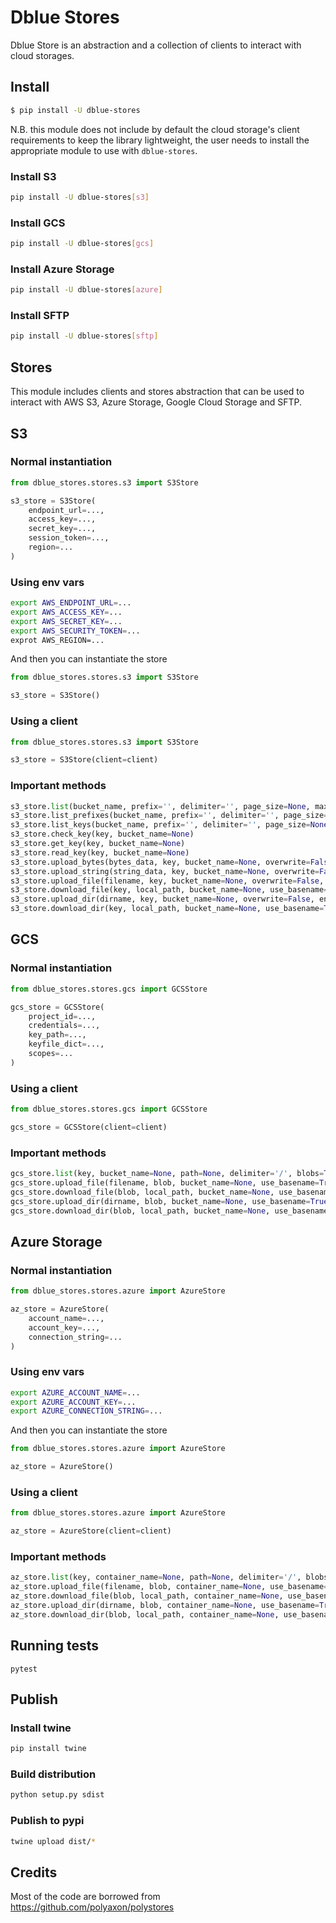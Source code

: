 # Dblue Stores

Dblue Store is an abstraction and a collection of clients to interact with cloud storages.

## Install

```bash
$ pip install -U dblue-stores
```

N.B. this module does not include by default the cloud storage's client requirements
to keep the library lightweight, the user needs to install the appropriate module to use with `dblue-stores`.

### Install S3

```bash
pip install -U dblue-stores[s3]
```

### Install GCS

```bash
pip install -U dblue-stores[gcs]
```

### Install Azure Storage

```bash
pip install -U dblue-stores[azure]
```

### Install SFTP

```bash
pip install -U dblue-stores[sftp]
```

## Stores

This module includes clients and stores abstraction that can be used to interact with AWS S3, Azure Storage, Google Cloud Storage and SFTP.

## S3

### Normal instantiation

```python
from dblue_stores.stores.s3 import S3Store

s3_store = S3Store(
    endpoint_url=...,
    access_key=...,
    secret_key=...,
    session_token=...,
    region=...
)
```

### Using env vars

```bash
export AWS_ENDPOINT_URL=...
export AWS_ACCESS_KEY=...
export AWS_SECRET_KEY=...
export AWS_SECURITY_TOKEN=...
exprot AWS_REGION=...
```

And then you can instantiate the store

```python
from dblue_stores.stores.s3 import S3Store

s3_store = S3Store()
```

### Using a client

```python
from dblue_stores.stores.s3 import S3Store

s3_store = S3Store(client=client)
```

### Important methods

```python
s3_store.list(bucket_name, prefix='', delimiter='', page_size=None, max_items=None, keys=True, prefixes=True)
s3_store.list_prefixes(bucket_name, prefix='', delimiter='', page_size=None, max_items=None)
s3_store.list_keys(bucket_name, prefix='', delimiter='', page_size=None, max_items=None)
s3_store.check_key(key, bucket_name=None)
s3_store.get_key(key, bucket_name=None)
s3_store.read_key(key, bucket_name=None)
s3_store.upload_bytes(bytes_data, key, bucket_name=None, overwrite=False, encrypt=False, acl=None)
s3_store.upload_string(string_data, key, bucket_name=None, overwrite=False, encrypt=False, acl=None, encoding='utf-8')
s3_store.upload_file(filename, key, bucket_name=None, overwrite=False, encrypt=False, acl=None, use_basename=True)
s3_store.download_file(key, local_path, bucket_name=None, use_basename=True)
s3_store.upload_dir(dirname, key, bucket_name=None, overwrite=False, encrypt=False, acl=None, use_basename=True)
s3_store.download_dir(key, local_path, bucket_name=None, use_basename=True)
```

## GCS

### Normal instantiation

```python
from dblue_stores.stores.gcs import GCSStore

gcs_store = GCSStore(
    project_id=...,
    credentials=...,
    key_path=...,
    keyfile_dict=...,
    scopes=...
)
```

### Using a client

```python
from dblue_stores.stores.gcs import GCSStore

gcs_store = GCSStore(client=client)
```

### Important methods

```python
gcs_store.list(key, bucket_name=None, path=None, delimiter='/', blobs=True, prefixes=True)
gcs_store.upload_file(filename, blob, bucket_name=None, use_basename=True)
gcs_store.download_file(blob, local_path, bucket_name=None, use_basename=True)
gcs_store.upload_dir(dirname, blob, bucket_name=None, use_basename=True)
gcs_store.download_dir(blob, local_path, bucket_name=None, use_basename=True)
```

## Azure Storage

### Normal instantiation

```python
from dblue_stores.stores.azure import AzureStore

az_store = AzureStore(
    account_name=...,
    account_key=...,
    connection_string=...
)

```

### Using env vars

```bash
export AZURE_ACCOUNT_NAME=...
export AZURE_ACCOUNT_KEY=...
export AZURE_CONNECTION_STRING=...
```

And then you can instantiate the store

```python
from dblue_stores.stores.azure import AzureStore

az_store = AzureStore()
```

### Using a client

```python
from dblue_stores.stores.azure import AzureStore

az_store = AzureStore(client=client)
```

### Important methods

```python
az_store.list(key, container_name=None, path=None, delimiter='/', blobs=True, prefixes=True)
az_store.upload_file(filename, blob, container_name=None, use_basename=True)
az_store.download_file(blob, local_path, container_name=None, use_basename=True)
az_store.upload_dir(dirname, blob, container_name=None, use_basename=True)
az_store.download_dir(blob, local_path, container_name=None, use_basename=True)
```

## Running tests

```
pytest
```

## Publish

### Install twine

```bash
pip install twine
```

### Build distribution

```bash
python setup.py sdist
```

### Publish to pypi

```bash
twine upload dist/*
```

## Credits

Most of the code are borrowed from https://github.com/polyaxon/polystores
